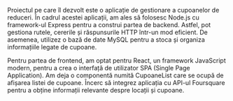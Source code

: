 Proiectul pe care îl dezvolt este o aplicație de gestionare a cupoanelor de reduceri. În cadrul acestei aplicații, am ales să folosesc Node.js cu framework-ul Express pentru a construi partea de backend. Astfel, pot gestiona rutele, cererile și răspunsurile HTTP într-un mod eficient. De asemenea, utilizez o bază de date MySQL pentru a stoca și organiza informațiile legate de cupoane.

Pentru partea de frontend, am optat pentru React, un framework JavaScript modern, pentru a crea o interfață de utilizator SPA (Single Page Application). Am deja o componentă numită CupoaneList care se ocupă de afișarea listei de cupoane. Încerc să integrez aplicația cu API-ul Foursquare pentru a obține informații relevante despre locații și cupoane.
